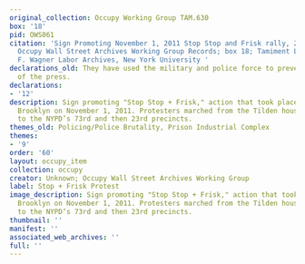 ```yaml
---
original_collection: Occupy Working Group TAM.630
box: '18'
pid: OWS061
citation: 'Sign Promoting November 1, 2011 Stop Stop and Frisk rally, 2011; TAM.630
  Occupy Wall Street Archives Working Group Records; box 18; Tamiment Library/Robert
  F. Wagner Labor Archives, New York University '
declarations_old: They have used the military and police force to prevent freedom
  of the press.
declarations:
- '12'
description: Sign promoting "Stop Stop + Frisk," action that took place in Brownsville,
  Brooklyn on November 1, 2011. Protesters marched from the Tilden housing projects
  to the NYPD’s 73rd and then 23rd precincts.
themes_old: Policing/Police Brutality, Prison Industrial Complex
themes:
- '9'
order: '60'
layout: occupy_item
collection: occupy
creator: Unknown; Occupy Wall Street Archives Working Group
label: Stop + Frisk Protest
image_description: Sign promoting "Stop Stop + Frisk," action that took place in Brownsville,
  Brooklyn on November 1, 2011. Protesters marched from the Tilden housing projects
  to the NYPD’s 73rd and then 23rd precincts.
thumbnail: ''
manifest: ''
associated_web_archives: ''
full: ''
---
```

